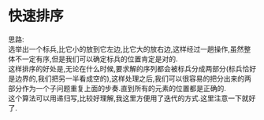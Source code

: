 # 快速排序
思路:  
选举出一个标兵,比它小的放到它左边,比它大的放右边,这样经过一趟操作,虽然整体不一定有序,但是我们可以确定标兵的位置肯定是对的.  
这样排序的好处是,无论在什么时候,要求解的序列都会被标兵分成两部分(标兵恰好是边界的,我们把另一半看成空的),这样处理之后,我们可以很容易的把分出来的两部分作为一个子问题重复上面的步奏.直到所有的元素的位置都是正确的.  
这个算法可以用递归写,比较好理解,我这里方便用了迭代的方式.这里注意一下就好了.
